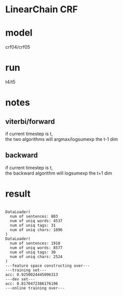 # LinearChain CRF
# model
crf04/crf05
# run
t4/t5
# notes
## viterbi/forward
if current timestep is t,  
the two algorithms will argmax/logsumexp the t-1 dim
## backward
if current timestep is t,  
the backward algorithm will logsumexp the t+1 dim

# result
```commandline

DataLoader(
  num of sentences: 803
  num of uniq words: 4537
  num of uniq tags: 31
  num of uniq chars: 1896
)
DataLoader(
  num of sentences: 1910
  num of uniq words: 8577
  num of uniq tags: 30
  num of uniq chars: 2524
)
---feature space constructing over---
---training set---
acc: 0.9250024445096313
---dev set---
acc: 0.8170472386176196
---online training over---
```